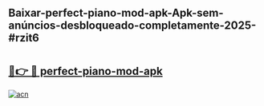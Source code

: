 ## Baixar-perfect-piano-mod-apk-Apk-sem-anúncios-desbloqueado-completamente-2025-#rzit6

# <h2><a href="https://ainizakaria.my?title=perfect-piano-mod-apk&ref=22M">🔗👉 🔴 perfect-piano-mod-apk</a></h2>

[![acn](https://github.com/user-attachments/assets/0f9c940e-d8b0-45ae-aac7-cd30a18b3e1c)](https://ainizakaria.my?title=perfect-piano-mod-apk&ref=22M)

